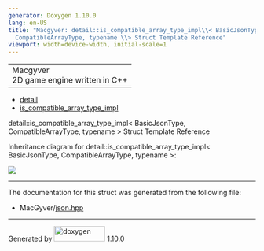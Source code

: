 ```yaml
---
generator: Doxygen 1.10.0
lang: en-US
title: "Macgyver: detail::is_compatible_array_type_impl\\< BasicJsonType,
  CompatibleArrayType, typename \\> Struct Template Reference"
viewport: width=device-width, initial-scale=1
---
```


<div id="top">

<div id="titlearea">

<table data-cellspacing="0" data-cellpadding="0">
<colgroup>
<col style="width: 100%" />
</colgroup>
<tbody>
<tr id="projectrow" class="odd">
<td id="projectalign"><div id="projectname">
Macgyver
</div>
<div id="projectbrief">
2D game engine written in C++
</div></td>
</tr>
</tbody>
</table>

</div>

<div id="main-nav">

</div>

<div id="nav-path" class="navpath">

- <a href="namespacedetail.html" class="el">detail</a>
- <a href="structdetail_1_1is__compatible__array__type__impl.html"
  class="el">is_compatible_array_type_impl</a>

</div>

</div>

<div class="header">

<div class="headertitle">

<div class="title">

detail::is_compatible_array_type_impl\< BasicJsonType,
CompatibleArrayType, typename \> Struct Template Reference

</div>

</div>

</div>

<div class="contents">

<div class="dynheader">

Inheritance diagram for detail::is_compatible_array_type_impl\<
BasicJsonType, CompatibleArrayType, typename \>:

</div>

<div class="dyncontent">

<div class="center">

<img src="structdetail_1_1is__compatible__array__type__impl.png"
usemap="#detail::is_5Fcompatible_5Farray_5Ftype_5Fimpl_3C_20BasicJsonType_2C_20CompatibleArrayType_2C_20typename_20_3E_map" />

</div>

</div>

------------------------------------------------------------------------

The documentation for this struct was generated from the following file:

- MacGyver/<a href="json_8hpp_source.html" class="el">json.hpp</a>

</div>

------------------------------------------------------------------------

<span class="small">Generated
by [<img src="doxygen.svg" class="footer" width="104" height="31"
alt="doxygen" />](https://www.doxygen.org/index.html) 1.10.0</span>
